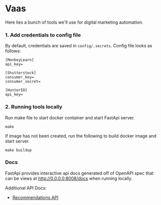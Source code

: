 # Vaas
Here lies a bunch of tools we'll use for digital marketing automation.

### 1. Add credentials to config file

By default, credentials are saved in `config/.secrets`. Config file looks as follows:
```
[MonkeyLearn]
api_key=

[Shutterstock]
consumer_key=
consumer_secret=

[HunterIO]
api_key=
```

### 2. Running tools locally

Run make file to start docker container and start FastApi server.
```
make
```

If image has not been created, run the following to build docker image and start server.
```
make buildup
```

### Docs
FastApi provides interactive api docs generated off of OpenAPI spec that can be views at http://0.0.0.0:8008/docs when 
running locally. 

Additional API Docs:
* [Recommendations API](app/docs/recommendations.md)
